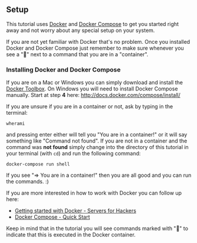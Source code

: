 ## Setup

This tutorial uses [Docker](https://www.docker.com/) and [Docker Compose](https://docs.docker.com/compose/) to get you started right away and not worry about any special setup on your system.

If you are not yet familiar with Docker that's no problem. Once you installed Docker and Docker Compose just remember to make sure whenever you see a ":whale:" next to a command that you are in a "container".

### Installing Docker and Docker Compose

If you are on a Mac or Windows you can simply download and install the [Docker Toolbox](https://www.docker.com/toolbox).
On Windows you will need to install Docker Compose manually. Start at step **4** here: http://docs.docker.com/compose/install/


If you are unsure if you are in a container or not, ask by typing in the terminal:

```
wherami
```

and pressing enter either will tell you "You are in a container!" or it will say something like "Command not found". If you are not in a container and the command was **not found** simply change into the directory of this tutorial in your terminal (with `cd`) and run the following command:

```
docker-compose run shell
```

If you see "=> You are in a container!" then you are all good and you can run the commands. :)

If you are more interested in how to work with Docker you can follow up here:

  * [Getting started with Docker - Servers for Hackers](https://serversforhackers.com/getting-started-with-docker)
  * [Docker Compose - Quick Start](https://docs.docker.com/compose/#quick-start)

Keep in mind that in the tutorial you will see commands marked with ":whale:" to indicate that this is executed in the Docker container.
